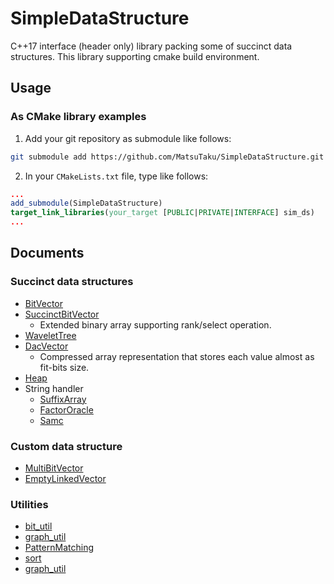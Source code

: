 # SimpleDataStructure
C++17 interface (header only) library packing some of succinct data structures.
This library supporting cmake build environment.

## Usage
### As CMake library examples
1. Add your git repository as submodule like follows:
```bash
git submodule add https://github.com/MatsuTaku/SimpleDataStructure.git
```
2. In your `CMakeLists.txt` file, type like follows:
```CMake
...
add_submodule(SimpleDataStructure)
target_link_libraries(your_target [PUBLIC|PRIVATE|INTERFACE] sim_ds)
...
```

## Documents

### Succinct data structures
- [BitVector](documents/BitVector.md)
- [SuccinctBitVector](documents/SuccinctBitVector.md)
  - Extended binary array supporting rank/select operation.
- [WaveletTree](documents/WaveletTree.md)
- [DacVector](documents/DacVector.md)
  - Compressed array representation that stores each value almost as fit-bits size.
- [Heap](documents/Heap.md)
- String handler
  - [SuffixArray](documents/SuffixArray.md)
  - [FactorOracle](documents/FactorOracle.md)
  - [Samc](documents/Samc.md)

### Custom data structure
- [MultiBitVector](documents/MultiBitVector.md)
- [EmptyLinkedVector](documents/EmptyLinkedVector.md)

### Utilities
- [bit_util](documents/bit_util.md)
- [graph_util](documents/graph_util.md)
- [PatternMatching](documents/PatternMatching.md)
- [sort](documents/sort.md)
- [graph_util](documents/graph_util.md)
